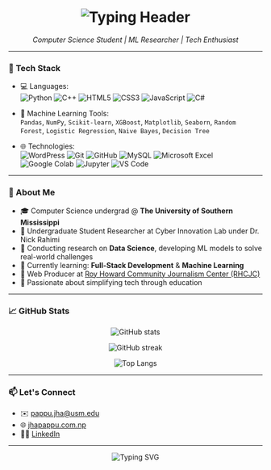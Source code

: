 <h1 align="center">
  <img src="https://readme-typing-svg.herokuapp.com?font=Fira+Code&weight=700&size=28&pause=1000&color=000000&center=true&vCenter=true&width=600&lines=Hi+there%2C+I'm+Pappu+%F0%9F%91%8B" alt="Typing Header" />
</h1>

<p align="center">
  <em>Computer Science Student | ML Researcher | Tech Enthusiast</em>
</p>

---

### 🔧 Tech Stack

- 💻 Languages:  
  ![Python](https://img.shields.io/badge/Python-3776AB?style=flat&logo=python&logoColor=white)
  ![C++](https://img.shields.io/badge/C++-00599C?style=flat&logo=cplusplus&logoColor=white)
  ![HTML5](https://img.shields.io/badge/HTML5-E34F26?style=flat&logo=html5&logoColor=white)
  ![CSS3](https://img.shields.io/badge/CSS3-1572B6?style=flat&logo=css3&logoColor=white)
  ![JavaScript](https://img.shields.io/badge/JavaScript-F7DF1E?style=flat&logo=javascript&logoColor=black)
  ![C#](https://img.shields.io/badge/C%23-239120?style=flat&logo=c-sharp&logoColor=white)

- 🧠 Machine Learning Tools:  
  `Pandas`, `NumPy`, `Scikit-learn`, `XGBoost`, `Matplotlib`, `Seaborn`, `Random Forest`, `Logistic Regression`, `Naive Bayes`, `Decision Tree`

- 🌐 Technologies:  
  ![WordPress](https://img.shields.io/badge/WordPress-21759B?style=flat&logo=wordpress&logoColor=white)
  ![Git](https://img.shields.io/badge/Git-F05032?style=flat&logo=git&logoColor=white)
  ![GitHub](https://img.shields.io/badge/GitHub-181717?style=flat&logo=github&logoColor=white)
  ![MySQL](https://img.shields.io/badge/MySQL-4479A1?style=flat&logo=mysql&logoColor=white)
  ![Microsoft Excel](https://img.shields.io/badge/Excel-217346?style=flat&logo=microsoft-excel&logoColor=white)
  ![Google Colab](https://img.shields.io/badge/Google_Colab-F9AB00?style=flat&logo=googlecolab&logoColor=black)
  ![Jupyter](https://img.shields.io/badge/Jupyter-F37626?style=flat&logo=jupyter&logoColor=white)
  ![VS Code](https://img.shields.io/badge/VS_Code-007ACC?style=flat&logo=visual-studio-code&logoColor=white)
---

### 📘 About Me

- 🎓 Computer Science undergrad @ **The University of Southern Mississippi**
- 🔬 Undergraduate Student Researcher at Cyber Innovation Lab under Dr. Nick Rahimi
- 🤖 Conducting research on **Data Science**, developing ML models to solve real-world challenges
- 🌱 Currently learning: **Full-Stack Development** & **Machine Learning**
- 📰 Web Producer at [Roy Howard Community Journalism Center (RHCJC)](https://rhcjcnews.com/staff_name/pappu-jha/)
- 🧠 Passionate about simplifying tech through education

---

### 📈 GitHub Stats

<p align="center">
  <img src="https://github-readme-stats.vercel.app/api?username=jhapappu7165&show_icons=true&theme=tokyonight" alt="GitHub stats" />
</p>

<p align="center">
  <img src="https://streak-stats.demolab.com?user=jhapappu7165&theme=tokyonight&hide_border=true&border_radius=6.5" alt="GitHub streak" />
</p>

<p align="center">
  <img src="https://github-readme-stats.vercel.app/api/top-langs/?username=jhapappu7165&layout=compact&theme=tokyonight" alt="Top Langs" />
</p>

---

### 📫 Let's Connect

- ✉️ [pappu.jha@usm.edu](mailto:pappu.jha@usm.edu)  
- 🌐 [jhapappu.com.np](http://jhapappu.com.np)  
- 🧑‍💼 [LinkedIn](https://www.linkedin.com/in/jhapappu)  

---

<p align="center">
  <img src="https://readme-typing-svg.herokuapp.com?font=Fira+Code&weight=500&pause=1000&color=F76D6D&width=435&lines=Welcome+to+my+GitHub+profile!;Explore+my+projects+below.;Always+learning+new+tech!+🚀" alt="Typing SVG" />
</p>
